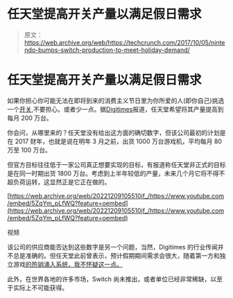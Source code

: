 # 任天堂提高开关产量以满足假日需求 

> 原文：<https://web.archive.org/web/https://techcrunch.com/2017/10/05/nintendo-bumps-switch-production-to-meet-holiday-demand/>

# 任天堂提高开关产量以满足假日需求

如果你担心你可能无法在即将到来的消费主义节日里为你所爱的人(即你自己)挑选一个[开关](https://web.archive.org/web/20221209105510/https://beta.techcrunch.com/2017/03/01/review-the-nintendo-switch/),不要担心。或者少一点。据[Digitimes](https://web.archive.org/web/20221209105510/https://www.digitimes.com/news/a20171005PD202.html)报道，任天堂希望将其产量提高到每月 200 万台。

你会问，从哪里来的？任天堂没有给出这方面的确切数字，但该公司最初的计划是在 2017 财年，也就是说在明年 3 月之前，出货 1000 万台游戏机，平均每月 80 万至 100 万台。

但官方目标往往低于一家公司真正想要实现的目标，有报道称任天堂非正式的目标是在同一时期出货 1800 万台。考虑到上半年较低的产量，未来几个月它将不得不超负荷运转，这显然正是它正在做的。

[https://web.archive.org/web/20221209105510if_/https://www.youtube.com/embed/5ZqYm_pLfWQ?feature=oembed](https://web.archive.org/web/20221209105510if_/https://www.youtube.com/embed/5ZqYm_pLfWQ?feature=oembed)

视频

该公司的供应商能否达到这些数字是另一个问题，当然，Digitimes 的行业传闻并不总是准确的。但任天堂此前曾表示，预计假期期间需求会很大，随着第一方和独立游戏[的热销涌入系统，我不怀疑这一点。](https://web.archive.org/web/20221209105510/http://www.gamesindustry.biz/articles/2017-10-04-the-nintendo-switch-indie-gold-rush)

此外，在世界各地的许多市场，Switch 尚未推出，或者单位已经非常稀缺，以至于实际上不可能获得。